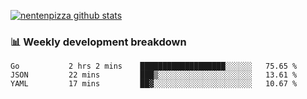 [![nentenpizza github stats](https://github-readme-stats.vercel.app/api?username=nentenpizza&count_private=true)](https://github.com/anuraghazra/github-readme-stats)

### 📊 Weekly development breakdown
<!--START_SECTION:waka-->
```text
Go           2 hrs 2 mins    ███████████████████░░░░░░   75.65 % 
JSON         22 mins         ███▒░░░░░░░░░░░░░░░░░░░░░   13.61 % 
YAML         17 mins         ██▓░░░░░░░░░░░░░░░░░░░░░░   10.67 % 
```
<!--END_SECTION:waka-->

